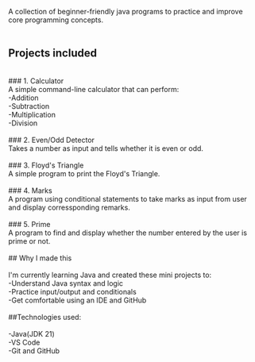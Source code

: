 A collection of beginner-friendly java programs to practice and improve core programming concepts.<br>
<br>
## Projects included<br>
<br>
### 1. Calculator<br>
A simple command-line calculator that can perform:<br>
-Addition<br>
-Subtraction<br>
-Multiplication<br>
-Division<br>
<br>
### 2. Even/Odd Detector<br>
Takes a number as input and tells whether it is even or odd.<br>
<br>
### 3. Floyd's Triangle<br>
A simple program to print the Floyd's Triangle.<br>
<br>
### 4. Marks<br>
A program using conditional statements to take marks as input from user and display corressponding remarks.<br>
<br>
### 5. Prime<br>
A program to find and display whether the number entered by the user is prime or not.<br>
<br>
## Why I made this<br>
<br>
I'm currently learning Java and created these mini projects to:<br>
-Understand Java syntax and logic<br>
-Practice input/output and conditionals<br>
-Get comfortable using an IDE and GitHub<br>
<br>
##Technologies used:<br>
<br>
-Java(JDK 21)<br>
-VS Code<br>
-Git and GitHub<br>



